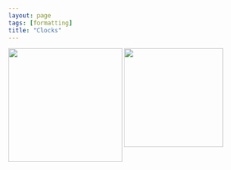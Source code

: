 ```yaml
---
layout: page
tags: [formatting]
title: "Clocks"
---
```



<a href="url"><img src="http://gtendas.github.io/orologi/carriage1.jpg" align="left" width="230" ></a>  <a href="url"><img src="http://gtendas.github.io/orologi/carriageold1.jpg" align="left" width="200" ></a>  

